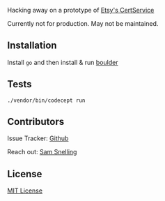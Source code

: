 Hacking away on a prototype of [Etsy's CertService](https://codeascraft.com/2017/01/31/how-etsy-manages-https-and-ssl-certificates-for-custom-domains-on-pattern/)

Currently not for production. May not be maintained.

## Installation

Install `go` and then install & run [boulder](https://github.com/letsencrypt/boulder)






## Tests

```
./vendor/bin/codecept run
```

## Contributors

Issue Tracker: [Github](https://github.com/snellingio/boilerplate/issues)

Reach out: [Sam Snelling](https://twitter.com/@snellingio)


## License

[MIT License](/LICENSE)